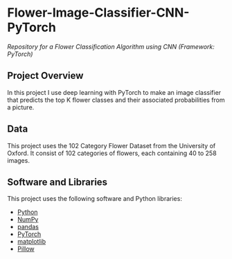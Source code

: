# Flower-Image-Classifier-CNN-PyTorch
*Repository for a Flower Classification Algorithm using CNN (Framework: PyTorch)*

## Project Overview
In this project I use deep learning with PyTorch to make an image classifier that predicts the top K flower classes and their associated probabilities from a picture.

## Data
This project uses the 102 Category Flower Dataset from the University of Oxford. It consist of 102 categories of flowers, each containing 40 to 258 images.

## Software and Libraries

This project uses the following software and Python libraries:

* [Python](https://www.python.org/downloads/release/python-364/)
* [NumPy](http://www.numpy.org/)
* [pandas](https://pandas.pydata.org/)
* [PyTorch](https://pytorch.org/)
* [matplotlib](https://matplotlib.org/)
* [Pillow](https://pillow.readthedocs.io/en/stable/)
